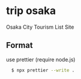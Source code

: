 # trip osaka

Osaka City Tourism List Site

## Format
use prettier (require node.js)
```bash
  $ npx prettier --write .
```
